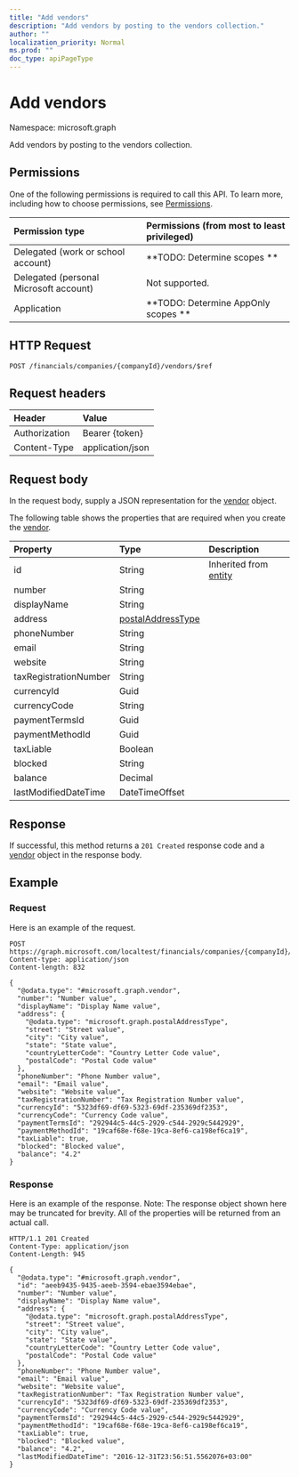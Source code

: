 ```yaml
---
title: "Add vendors"
description: "Add vendors by posting to the vendors collection."
author: ""
localization_priority: Normal
ms.prod: ""
doc_type: apiPageType
---
```


# Add vendors

Namespace: microsoft.graph

Add vendors by posting to the vendors collection.

## Permissions
One of the following permissions is required to call this API. To learn more, including how to choose permissions, see [Permissions](/concepts/permissions-reference.md).

|Permission type|Permissions (from most to least privileged)|
|:---|:---|
|Delegated (work or school account)|**TODO: Determine scopes **|
|Delegated (personal Microsoft account)|Not supported.|
|Application|**TODO: Determine AppOnly scopes **|

## HTTP Request
<!-- {
  "blockType": "ignored"
}
-->
``` http
POST /financials/companies/{companyId}/vendors/$ref
```

## Request headers
|Header|Value|
|:---|:---|
|Authorization|Bearer {token}|
|Content-Type|application/json|

## Request body
In the request body, supply a JSON representation for the [vendor](../resources/vendor.md) object.

The following table shows the properties that are required when you create the [vendor](../resources/vendor.md).

|Property|Type|Description|
|:---|:---|:---|
|id|String| Inherited from [entity](../resources/entity.md)|
|number|String||
|displayName|String||
|address|[postalAddressType](../resources/postaladdresstype.md)||
|phoneNumber|String||
|email|String||
|website|String||
|taxRegistrationNumber|String||
|currencyId|Guid||
|currencyCode|String||
|paymentTermsId|Guid||
|paymentMethodId|Guid||
|taxLiable|Boolean||
|blocked|String||
|balance|Decimal||
|lastModifiedDateTime|DateTimeOffset||



## Response
If successful, this method returns a `201 Created` response code and a [vendor](../resources/vendor.md) object in the response body.

## Example

### Request
Here is an example of the request.
<!-- {
  "blockType": "request",
  "name": "create_vendor_from_"
}
-->
``` http
POST https://graph.microsoft.com/localtest/financials/companies/{companyId}/vendors
Content-type: application/json
Content-length: 832

{
  "@odata.type": "#microsoft.graph.vendor",
  "number": "Number value",
  "displayName": "Display Name value",
  "address": {
    "@odata.type": "microsoft.graph.postalAddressType",
    "street": "Street value",
    "city": "City value",
    "state": "State value",
    "countryLetterCode": "Country Letter Code value",
    "postalCode": "Postal Code value"
  },
  "phoneNumber": "Phone Number value",
  "email": "Email value",
  "website": "Website value",
  "taxRegistrationNumber": "Tax Registration Number value",
  "currencyId": "5323df69-df69-5323-69df-235369df2353",
  "currencyCode": "Currency Code value",
  "paymentTermsId": "292944c5-44c5-2929-c544-2929c5442929",
  "paymentMethodId": "19caf68e-f68e-19ca-8ef6-ca198ef6ca19",
  "taxLiable": true,
  "blocked": "Blocked value",
  "balance": "4.2"
}
```

### Response
Here is an example of the response. Note: The response object shown here may be truncated for brevity. All of the properties will be returned from an actual call.
<!-- {
  "blockType": "response",
  "truncated": true,
  "@odata.type": "microsoft.graph.vendor"
}
-->
``` http
HTTP/1.1 201 Created
Content-Type: application/json
Content-Length: 945

{
  "@odata.type": "#microsoft.graph.vendor",
  "id": "aeeb9435-9435-aeeb-3594-ebae3594ebae",
  "number": "Number value",
  "displayName": "Display Name value",
  "address": {
    "@odata.type": "microsoft.graph.postalAddressType",
    "street": "Street value",
    "city": "City value",
    "state": "State value",
    "countryLetterCode": "Country Letter Code value",
    "postalCode": "Postal Code value"
  },
  "phoneNumber": "Phone Number value",
  "email": "Email value",
  "website": "Website value",
  "taxRegistrationNumber": "Tax Registration Number value",
  "currencyId": "5323df69-df69-5323-69df-235369df2353",
  "currencyCode": "Currency Code value",
  "paymentTermsId": "292944c5-44c5-2929-c544-2929c5442929",
  "paymentMethodId": "19caf68e-f68e-19ca-8ef6-ca198ef6ca19",
  "taxLiable": true,
  "blocked": "Blocked value",
  "balance": "4.2",
  "lastModifiedDateTime": "2016-12-31T23:56:51.5562076+03:00"
}
```

